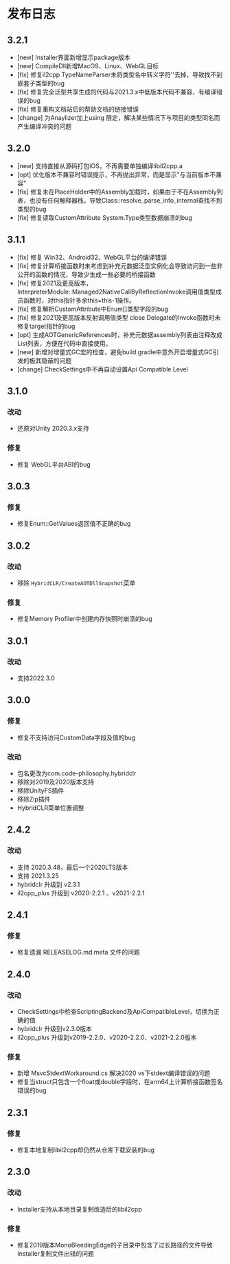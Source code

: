 # 发布日志

## 3.2.1

- [new] Installer界面新增显示package版本
- [new] CompileDll新增MacOS、Linux、WebGL目标
- [fix] 修复il2cpp TypeNameParser未将类型名中转义字符'\'去掉，导致找不到嵌套子类型的bug
- [fix] 修复完全泛型共享生成的代码与2021.3.x中低版本代码不兼容，有编译错误的bug
- [fix] 修复重构文档站后的帮助文档的链接错误
- [change] 为Anaylizer加上using 限定，解决某些情况下与项目的类型同名而产生编译冲突的问题

## 3.2.0

- [new] 支持直接从源码打包iOS，不再需要单独编译libil2cpp.a
- [opt] 优化版本不兼容时错误提示，不再抛出异常，而是显示"与当前版本不兼容"
- [fix] 修复未在PlaceHolder中的Assembly加载时，如果由于不在Assembly列表，也没有任何解释器栈，导致Class::resolve_parse_info_internal查找不到类型的bug
- [fix] 修复读取CustomAttribute System.Type类型数据崩溃的bug


## 3.1.1

- [fix] 修复 Win32、Android32、WebGL平台的编译错误
- [fix] 修复计算桥接函数时未考虑到补充元数据泛型实例化会导致访问到一些非公开的函数的情况，导致少生成一些必要的桥接函数
- [fix] 修复2021及更高版本，InterpreterModule::Managed2NativeCallByReflectionInvoke调用值类型成员函数时，对this指针多余this=this-1操作。
- [fix] 修复解析CustomAttribute中Enum[]类型字段的bug
- [fix] 修复2021及更高版本反射调用值类型 close Delegate的Invoke函数时未修复target指针的bug
- [opt] 生成AOTGenericReferences时，补充元数据assembly列表由注释改成List<string>列表，方便在代码中直接使用。
- [new] 新增对增量式GC宏的检查，避免build.gradle中意外开启增量式GC引发的极其隐蔽的问题
- [change] CheckSettings中不再自动设置Api Compatible Level

## 3.1.0

### 改动

- 还原对Unity 2020.3.x支持

### 修复

- 修复 WebGL平台ABI的bug

## 3.0.3

### 修复

- 修复Enum::GetValues返回值不正确的bug

## 3.0.2

### 改动

- 移除 `HybridCLR/CreateAOTDllSnapshot`菜单

### 修复

- 修复Memory Profiler中创建内存快照时崩溃的bug

## 3.0.1

### 改动

- 支持2022.3.0

## 3.0.0

### 修复

- 修复不支持访问CustomData字段及值的bug

### 改动

- 包名更改为com.code-philosophy.hybridclr
- 移除对2019及2020版本支持
- 移除UnityFS插件
- 移除Zip插件
- HybridCLR菜单位置调整

## 2.4.2

### 改动

- 支持 2020.3.48，最后一个2020LTS版本
- 支持 2021.3.25
- hybridclr 升级到 v2.3.1
- il2cpp_plus 升级到 v2020-2.2.1 、v2021-2.2.1

## 2.4.1

### 修复

- 修复遗漏 RELEASELOG.md.meta 文件的问题

## 2.4.0

### 改动

- CheckSettings中检查ScriptingBackend及ApiCompatibleLevel，切换为正确的值
- hybridclr 升级到v2.3.0版本
- il2cpp_plus 升级到v2019-2.2.0、v2020-2.2.0、v2021-2.2.0版本

### 修复

- 新增 MsvcStdextWorkaround.cs 解决2020 vs下stdext编译错误的问题
- 修复当struct只包含一个float或double字段时，在arm64上计算桥接函数签名错误的bug

## 2.3.1

### 修复
-  修复本地复制libil2cpp却仍然从仓库下载安装的bug

## 2.3.0

### 改动

- Installer支持从本地目录复制改造后的libil2cpp

### 修复

- 修复2019版本MonoBleedingEdge的子目录中包含了过长路径的文件导致Installer复制文件出错的问题


